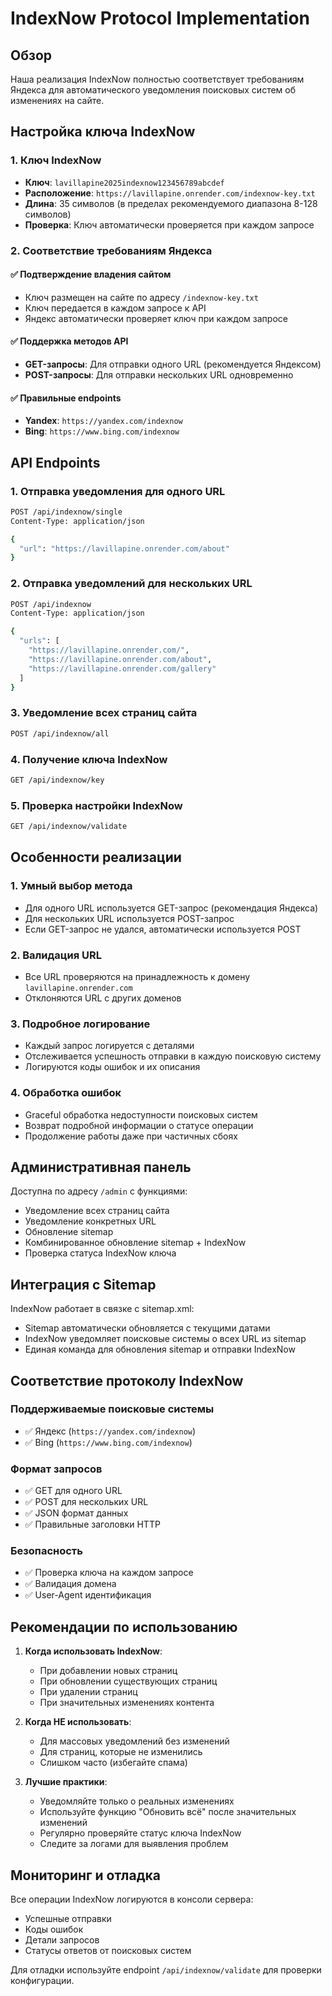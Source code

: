 # IndexNow Protocol Implementation

## Обзор

Наша реализация IndexNow полностью соответствует требованиям Яндекса для автоматического уведомления поисковых систем об изменениях на сайте.

## Настройка ключа IndexNow

### 1. Ключ IndexNow
- **Ключ**: `lavillapine2025indexnow123456789abcdef`
- **Расположение**: `https://lavillapine.onrender.com/indexnow-key.txt`
- **Длина**: 35 символов (в пределах рекомендуемого диапазона 8-128 символов)
- **Проверка**: Ключ автоматически проверяется при каждом запросе

### 2. Соответствие требованиям Яндекса

#### ✅ Подтверждение владения сайтом
- Ключ размещен на сайте по адресу `/indexnow-key.txt`
- Ключ передается в каждом запросе к API
- Яндекс автоматически проверяет ключ при каждом запросе

#### ✅ Поддержка методов API
- **GET-запросы**: Для отправки одного URL (рекомендуется Яндексом)
- **POST-запросы**: Для отправки нескольких URL одновременно

#### ✅ Правильные endpoints
- **Yandex**: `https://yandex.com/indexnow`
- **Bing**: `https://www.bing.com/indexnow`

## API Endpoints

### 1. Отправка уведомления для одного URL
```bash
POST /api/indexnow/single
Content-Type: application/json

{
  "url": "https://lavillapine.onrender.com/about"
}
```

### 2. Отправка уведомлений для нескольких URL
```bash
POST /api/indexnow
Content-Type: application/json

{
  "urls": [
    "https://lavillapine.onrender.com/",
    "https://lavillapine.onrender.com/about",
    "https://lavillapine.onrender.com/gallery"
  ]
}
```

### 3. Уведомление всех страниц сайта
```bash
POST /api/indexnow/all
```

### 4. Получение ключа IndexNow
```bash
GET /api/indexnow/key
```

### 5. Проверка настройки IndexNow
```bash
GET /api/indexnow/validate
```

## Особенности реализации

### 1. Умный выбор метода
- Для одного URL используется GET-запрос (рекомендация Яндекса)
- Для нескольких URL используется POST-запрос
- Если GET-запрос не удался, автоматически используется POST

### 2. Валидация URL
- Все URL проверяются на принадлежность к домену `lavillapine.onrender.com`
- Отклоняются URL с других доменов

### 3. Подробное логирование
- Каждый запрос логируется с деталями
- Отслеживается успешность отправки в каждую поисковую систему
- Логируются коды ошибок и их описания

### 4. Обработка ошибок
- Graceful обработка недоступности поисковых систем
- Возврат подробной информации о статусе операции
- Продолжение работы даже при частичных сбоях

## Административная панель

Доступна по адресу `/admin` с функциями:
- Уведомление всех страниц сайта
- Уведомление конкретных URL
- Обновление sitemap
- Комбинированное обновление sitemap + IndexNow
- Проверка статуса IndexNow ключа

## Интеграция с Sitemap

IndexNow работает в связке с sitemap.xml:
- Sitemap автоматически обновляется с текущими датами
- IndexNow уведомляет поисковые системы о всех URL из sitemap
- Единая команда для обновления sitemap и отправки IndexNow

## Соответствие протоколу IndexNow

### Поддерживаемые поисковые системы
- ✅ Яндекс (`https://yandex.com/indexnow`)
- ✅ Bing (`https://www.bing.com/indexnow`)

### Формат запросов
- ✅ GET для одного URL
- ✅ POST для нескольких URL
- ✅ JSON формат данных
- ✅ Правильные заголовки HTTP

### Безопасность
- ✅ Проверка ключа на каждом запросе
- ✅ Валидация домена
- ✅ User-Agent идентификация

## Рекомендации по использованию

1. **Когда использовать IndexNow**:
   - При добавлении новых страниц
   - При обновлении существующих страниц
   - При удалении страниц
   - При значительных изменениях контента

2. **Когда НЕ использовать**:
   - Для массовых уведомлений без изменений
   - Для страниц, которые не изменились
   - Слишком часто (избегайте спама)

3. **Лучшие практики**:
   - Уведомляйте только о реальных изменениях
   - Используйте функцию "Обновить всё" после значительных изменений
   - Регулярно проверяйте статус ключа IndexNow
   - Следите за логами для выявления проблем

## Мониторинг и отладка

Все операции IndexNow логируются в консоли сервера:
- Успешные отправки
- Коды ошибок
- Детали запросов
- Статусы ответов от поисковых систем

Для отладки используйте endpoint `/api/indexnow/validate` для проверки конфигурации.